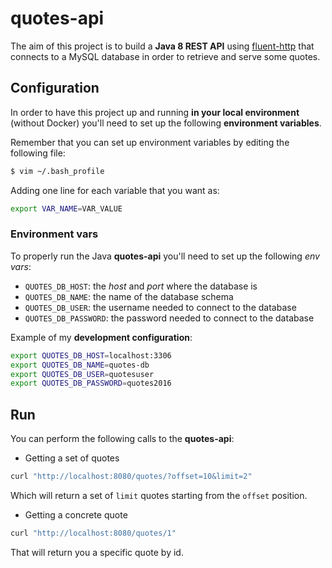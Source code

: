# quotes-api

The aim of this project is to build a **Java 8 REST API** using [fluent-http](https://github.com/CodeStory/fluent-http) that connects to a MySQL database in order to retrieve and serve some quotes.


## Configuration

In order to have this project up and running **in your local environment** (without Docker) you'll need to set up the following **environment variables**.

Remember that you can set up environment variables by editing the following file:

```bash
$ vim ~/.bash_profile
```
Adding one line for each variable that you want as:

```bash
export VAR_NAME=VAR_VALUE
```

### Environment vars

To properly run the Java **quotes-api** you'll need to set up the following _env vars_:

* ```QUOTES_DB_HOST```: the _host_ and _port_ where the database is
* ```QUOTES_DB_NAME```: the name of the database schema
* ```QUOTES_DB_USER```: the username needed to connect to the database
* ```QUOTES_DB_PASSWORD```: the password needed to connect to the database

Example of my **development configuration**:

```bash
export QUOTES_DB_HOST=localhost:3306
export QUOTES_DB_NAME=quotes-db
export QUOTES_DB_USER=quotesuser
export QUOTES_DB_PASSWORD=quotes2016
```

## Run

You can perform the following calls to the **quotes-api**:

 * Getting a set of quotes

 ```bash
 curl "http://localhost:8080/quotes/?offset=10&limit=2"
 ```
 Which will return a set of ```limit``` quotes starting from the ```offset``` position.

 * Getting a concrete quote

 ```bash
 curl "http://localhost:8080/quotes/1"
 ```
 That will return you a specific quote by id.
